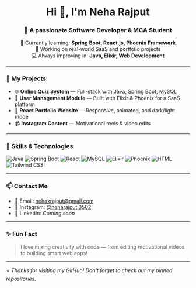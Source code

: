 <h1 align="center">Hi 👋, I'm Neha Rajput</h1>
<h3 align="center">🌟 A passionate Software Developer & MCA Student</h3>

<p align="center">
  🌱 Currently learning: <strong>Spring Boot, React.js, Phoenix Framework</strong><br/>
  🏢 Working on real-world SaaS and portfolio projects<br/>
  💻 Always improving in: <strong>Java, Elixir, Web Development</strong>
</p>

---

### 🚀 My Projects

- 🌐 **Online Quiz System** — Full-stack with Java, Spring Boot, MySQL  
- 💼 **User Management Module** — Built with Elixir & Phoenix for a SaaS platform  
- 🎨 **React Portfolio Website** — Responsive, animated, and dark/light mode  
- 📹 **Instagram Content** — Motivational reels & video edits

---

### 🧠 Skills & Technologies

![Java](https://img.shields.io/badge/Java-ED8B00?style=for-the-badge&logo=java&logoColor=white)
![Spring Boot](https://img.shields.io/badge/Spring_Boot-6DB33F?style=for-the-badge&logo=spring-boot&logoColor=white)
![React](https://img.shields.io/badge/React-20232A?style=for-the-badge&logo=react&logoColor=61DAFB)
![MySQL](https://img.shields.io/badge/MySQL-00758F?style=for-the-badge&logo=mysql&logoColor=white)
![Elixir](https://img.shields.io/badge/Elixir-4B275F?style=for-the-badge&logo=elixir&logoColor=white)
![Phoenix](https://img.shields.io/badge/Phoenix-FF6600?style=for-the-badge&logo=phoenix-framework&logoColor=white)
![HTML](https://img.shields.io/badge/HTML5-E34F26?style=for-the-badge&logo=html5&logoColor=white)
![Tailwind CSS](https://img.shields.io/badge/Tailwind_CSS-06B6D4?style=for-the-badge&logo=tailwind-css&logoColor=white)

---

### 📫 Contact Me

- 📧 Email: nehaxrajput@gmail.com  
- 📸 Instagram: [@neharajput.0502](https://www.instagram.com/neharajput.0502)  
- 💼 LinkedIn: *Coming soon*

---

### ✨ Fun Fact

> I love mixing creativity with code — from editing motivational videos to building smart web apps!

---

⭐️ *Thanks for visiting my GitHub! Don't forget to check out my pinned repositories.*


